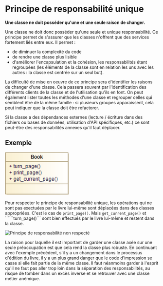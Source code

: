 # Principe de responsabilité unique

**Une classe ne doit posséder qu'une et une seule raison de changer.**

Une classe ne doit donc posséder qu'une seule et unique responsabilité.
Ce principe permet de s'assurer que les classes n'offrent que des services fortement liés entre eux. Il permet :

* de diminuer la complexité du code
* de rendre une classe plus lisible
* d'améliorer l'encapsulation et la cohésion, les responsabilités étant regroupées (les éléments de la classe sont en relation les uns avec les autres : la classe est centrée sur un seul but).

La difficulté de mise en oeuvre de ce principe sera d'identifier les raisons de changer d'une classe. Cela passera souvent par l'identification des différents clients de la classe et de l'utilisation qu'ils en font. On peut également lister toutes les méthodes d'une classe et regrouper celles qui semblent être de la même famille : si plusieurs groupes apparaissent, cela peut indiquer que la classe doit être refactorer.

Si la classe a des dépendances externes (lecture / écriture dans des fichiers ou bases de données, utilisation d'API spécifiques, etc.) ce sont peut-être des responsabilités annexes qu'il faut déplacer.

## Exemple

![Principe de responsabilité non respecté](solid_resp_unique_nok.png)

Pour respecter le principe de responsabilité unique, les opérations qui ne sont pas exectuées par le livre lui-même sont déplacées dans des classes appropriées. C'est le cas de ```print_page()```. Mais
```get_current_page()``` et ``````turn_page()``` sont bien effectués par le livre lui-même et restent dans la classe.

![Principe de responsabilité non respecté](solid_resp_unique_ok.png)

La raison pour laquelle il est important de garder une classe axée sur une seule préoccupation est que cela rend la classe plus robuste. En continuant avec l'exemple précédent, s'il y a un changement dans le
processus d'édition du livre, il y a un plus grand danger que le code d'impression se casse si elle fait partie de la même classe.
Il faut néanmoins garder à l'esprit qu'il ne faut pas aller trop loin dans la séparation des responsabilités, au risque de tomber dans un excès inverse et se retrouver avec une classe métier anémique.
